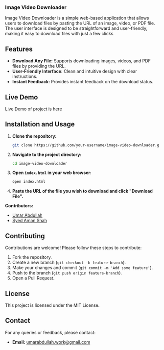 ### Image Video Downloader

Image Video Downloader is a simple web-based application that allows users to download files by pasting the URL of an image, video, or PDF file. The user interface is designed to be straightforward and user-friendly, making it easy to download files with just a few clicks.

## Features

- **Download Any File:** Supports downloading images, videos, and PDF files by providing the URL.
- **User-Friendly Interface:** Clean and intuitive design with clear instructions.
- **Instant Feedback:** Provides instant feedback on the download status.

## Live Demo
Live Demo of project is [here](<https://github.com/amanxsyed/Image-Video-Downloader.git>)

## Installation and Usage

1. **Clone the repository:**
   ```sh
   git clone https://github.com/your-username/image-video-downloader.git
   ```

2. **Navigate to the project directory:**
   ```sh
   cd image-video-downloader
   ```

3. **Open `index.html` in your web browser:**
   ```sh
   open index.html
   ```

4. **Paste the URL of the file you wish to download and click "Download File".**

**Contributors:**
- [Umar Abdullah](<https://github.com/umarabdullah-991>)
- [Syed Aman Shah](<https://github.com/amanxsyed>)


## Contributing
Contributions are welcome! Please follow these steps to contribute:

1. Fork the repository.
2. Create a new branch (`git checkout -b feature-branch`).
3. Make your changes and commit (`git commit -m 'Add some feature'`).
4. Push to the branch (`git push origin feature-branch`).
5. Open a Pull Request.

## License
This project is licensed under the MIT License.

## Contact
For any queries or feedback, please contact:
- **Email:** [umarabdullah.work@gmail.com](mailto:umarabdullah.work@gmail.com) 
